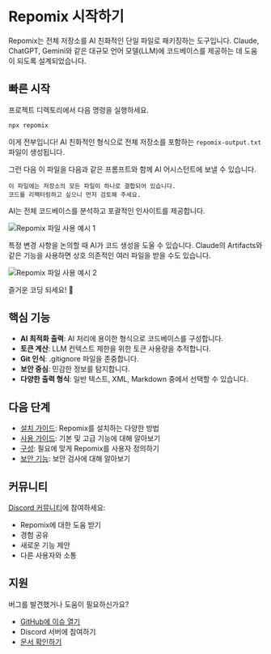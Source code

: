 # Repomix 시작하기

Repomix는 전체 저장소를 AI 친화적인 단일 파일로 패키징하는 도구입니다. Claude, ChatGPT, Gemini와 같은 대규모 언어 모델(LLM)에 코드베이스를 제공하는 데 도움이 되도록 설계되었습니다.

## 빠른 시작

프로젝트 디렉토리에서 다음 명령을 실행하세요.

```bash
npx repomix
```

이게 전부입니다! AI 친화적인 형식으로 전체 저장소를 포함하는 `repomix-output.txt` 파일이 생성됩니다.

그런 다음 이 파일을 다음과 같은 프롬프트와 함께 AI 어시스턴트에 보낼 수 있습니다.

```
이 파일에는 저장소의 모든 파일이 하나로 결합되어 있습니다.
코드를 리팩터링하고 싶으니 먼저 검토해 주세요.
```

AI는 전체 코드베이스를 분석하고 포괄적인 인사이트를 제공합니다.

![Repomix 파일 사용 예시 1](/images/docs/repomix-file-usage-1.png)

특정 변경 사항을 논의할 때 AI가 코드 생성을 도울 수 있습니다. Claude의 Artifacts와 같은 기능을 사용하면 상호 의존적인 여러 파일을 받을 수도 있습니다.

![Repomix 파일 사용 예시 2](/images/docs/repomix-file-usage-2.png)

즐거운 코딩 되세요! 🚀

## 핵심 기능

- **AI 최적화 출력**: AI 처리에 용이한 형식으로 코드베이스를 구성합니다.
- **토큰 계산**: LLM 컨텍스트 제한을 위한 토큰 사용량을 추적합니다.
- **Git 인식**: .gitignore 파일을 존중합니다.
- **보안 중심**: 민감한 정보를 탐지합니다.
- **다양한 출력 형식**: 일반 텍스트, XML, Markdown 중에서 선택할 수 있습니다.

## 다음 단계

- [설치 가이드](installation.md): Repomix를 설치하는 다양한 방법
- [사용 가이드](usage.md): 기본 및 고급 기능에 대해 알아보기
- [구성](configuration.md): 필요에 맞게 Repomix를 사용자 정의하기
- [보안 기능](security.md): 보안 검사에 대해 알아보기

## 커뮤니티

[Discord 커뮤니티](https://discord.gg/wNYzTwZFku)에 참여하세요:
- Repomix에 대한 도움 받기
- 경험 공유
- 새로운 기능 제안
- 다른 사용자와 소통

## 지원

버그를 발견했거나 도움이 필요하신가요?
- [GitHub에 이슈 열기](https://github.com/yamadashy/repomix/issues)
- Discord 서버에 참여하기
- [문서 확인하기](https://repomix.com)
